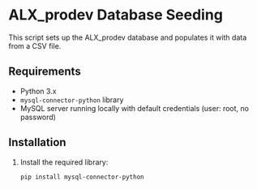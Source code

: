 # ALX_prodev Database Seeding

This script sets up the ALX_prodev database and populates it with data from a CSV file.

## Requirements
- Python 3.x
- `mysql-connector-python` library
- MySQL server running locally with default credentials (user: root, no password)

## Installation
1. Install the required library:
   ```bash
   pip install mysql-connector-python
